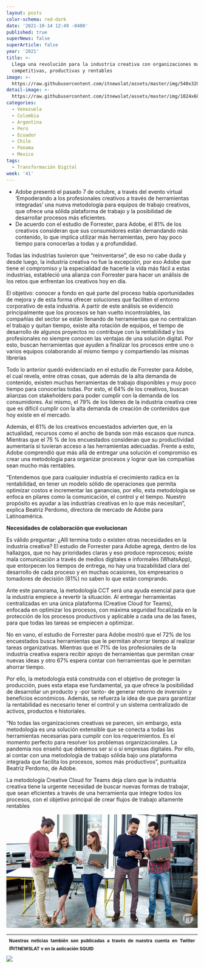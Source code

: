 ```yaml
---
layout: posts
color-schema: red-dark
date: '2021-10-14 12:49 -0400'
published: true
superNews: false
superArticle: false
year: '2021'
title: >-
  Llega una revolución para la industria creativa con organizaciones más
  competitivas, productivas y rentables
image: >-
  https://raw.githubusercontent.com/itnewslat/assets/master/img/540x320/Jovenes-en-la-oficinas-p.jpg
detail-image: >-
  https://raw.githubusercontent.com/itnewslat/assets/master/img/1024x680/Jovenes-en-la-oficinas-g.jpg
categories:
  - Venezuela
  - Colombia
  - Argentina
  - Perú
  - Ecuador
  - Chile
  - Panama
  - Mexico
tags:
  - Transformación Digital
week: '41'
---
```

- Adobe presentó el pasado 7 de octubre, a través del evento virtual ‘Empoderando a los profesionales creativos a través de herramientas integradas’ una nueva metodología para equipos de trabajo creativos, que ofrece una sólida plataforma de trabajo y la posibilidad de desarrollar procesos más eficientes.
- De acuerdo con el estudio de Forrester, para Adobe, el 81% de los creativos consideran que sus consumidores están demandando más contenido, lo que implica utilizar más herramientas, pero hay poco tiempo para conocerlas a todas y a profundidad.

Todas las industrias tuvieron que “reinventarse”, de eso no cabe duda y desde luego, la industria creativa no fue la excepción, por eso Adobe que tiene el compromiso y la especialidad de hacerle la vida más fácil a estas industrias, estableció una alianza con Forrester para hacer un análisis de los retos que enfrentan los creativos hoy en día.

El objetivo: conocer a fondo en qué parte del proceso había oportunidades de mejora y de esta forma ofrecer soluciones que faciliten el entorno corporativo de esta industria. A partir de este análisis se evidenció principalmente que los procesos se han vuelto incontrolables, las compañías del sector se están llenando de herramientas que no centralizan el trabajo y quitan tiempo, existe alta rotación de equipos, el tiempo de desarrollo de algunos proyectos no contribuye con la rentabilidad y los profesionales no siempre conocen las ventajas de una solución digital. Por esto, buscan herramientas que ayuden a finalizar los procesos entre uno o varios equipos colaborando al mismo tiempo y compartiendo las mismas librerías

Todo lo anterior quedó evidenciado en el estudio de Forrester para Adobe, el cual revela, entre otras cosas, que además de la alta demanda de contenido, existen muchas herramientas de trabajo disponibles y muy poco tiempo para conocerlas todas. Por esto, el 64% de los creativos, buscan alianzas con stakeholders para poder cumplir con la demanda de los consumidores. Así mismo, el 79% de los líderes de la industria creativa cree que es difícil cumplir con la alta demanda de creación de contenidos que hoy existe en el mercado.

Además, el 61% de los creativos encuestados advierten que, en la actualidad, recursos como el ancho de banda son más escasos que nunca. Mientras que el 75 % de los encuestados consideran que su productividad aumentaría si tuvieran acceso a las herramientas adecuadas. Frente a esto, Adobe comprendió que más allá de entregar una solución el compromiso es crear una metodología para organizar procesos y lograr que las compañías sean mucho más rentables.

“Entendemos que para cualquier industria el crecimiento radica en la rentabilidad, en tener un modelo sólido de operaciones que permita optimizar costos e incrementar las ganancias, por ello, esta metodología se enfoca en pilares como la comunicación, el control y el tiempo. Nuestro propósito es ayudar a las industrias creativas en lo que más necesitan”, explica Beatriz Perdomo, directora de mercado de Adobe para Latinoamérica.  

**Necesidades de colaboración que evolucionan**

Es válido preguntar: ¿Allí termina todo o existen otras necesidades en la industria creativa? El estudio de Forrester para Adobe agrega, dentro de los hallazgos, que no hay prioridades claras y eso produce reprocesos; existe mala comunicación a través de medios digitales e informales (WhatsApp), que entorpecen los tiempos de entrega, no hay una trazabilidad clara del desarrollo de cada proceso y en muchas ocasiones, los empresarios o tomadores de decisión (81%) no saben lo que están comprando.

Ante este panorama, la metodología CCT será una ayuda esencial para que la industria empiece a revertir la situación. Al entregar herramientas centralizadas en una única plataforma (Creative Cloud for Teams), enfocada en optimizar los procesos, con máxima seguridad focalizada en la protección de los procesos productivos y aplicable a cada una de las fases, para que todas las tareas se empiecen a optimizar. 

No en vano, el estudio de Forrester para Adobe mostró que el 72% de los encuestados busca herramientas que le permitan ahorrar tiempo al realizar tareas organizativas. Mientras que el 71% de los profesionales de la industria creativa espera recibir apoyo de herramientas que permitan crear nuevas ideas y otro 67% espera contar con herramientas que le permitan ahorrar tiempo.

Por ello, la metodología está construida con el objetivo de proteger la producción, pues esta etapa ese fundamental, ya que ofrece la posibilidad de desarrollar un producto y -por tanto- de generar retorno de inversión y beneficios económicos. Además, se refuerza la idea de que para garantizar la rentabilidad es necesario tener el control y un sistema centralizado de activos, productos e historiales. 

“No todas las organizaciones creativas se parecen, sin embargo, esta metodología es una solución extensible que se conecta a todas las herramientas necesarias para cumplir con los requerimientos. Es el momento perfecto para resolver los problemas organizacionales. La pandemia nos enseñó que debemos ser sí o sí empresas digitales. Por ello, al contar con una metodología de trabajo sólida bajo una plataforma integrada que facilita los procesos, somos más productivos”, puntualiza Beatriz Perdomo, de Adobe. 

La metodología Creative Cloud for Teams deja claro que la industria creativa tiene la urgente necesidad de buscar nuevas formas de trabajar, que sean eficientes a través de una herramienta que integre todos los procesos, con el objetivo principal de crear flujos de trabajo altamente rentables

![](https://raw.githubusercontent.com/itnewslat/assets/master/img/540x320/Jovenes-en-la-oficinas-p.jpg)

<table style="height: 42px;" width="569">
<tbody>
<tr>
<td style="text-align: justify;"><sub><strong>Nuestras noticias también son publicadas a través de nuestra cuenta en Twitter <a href="https://twitter.com/itnewslat?lang=es">@ITNEWSLAT</a> y en la aplicación <a href="https://squidapp.co/en/">SQUID</a></strong></sub></td>
</tr>
</tbody>
</table>

<img src="https://tracker.metricool.com/c3po.jpg?hash=56f88a41e39ab42c063cc51676587a04"/>